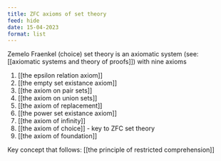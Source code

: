 ```yaml
---
title: ZFC axioms of set theory
feed: hide
date: 15-04-2023
format: list
---
```



Zemelo Fraenkel (choice) set theory is an axiomatic system (see: [[axiomatic systems and theory of proofs]]) with nine axioms

1. [[the epsilon relation axiom]]
2. [[the empty set existance axiom]]
3. [[the axiom on pair sets]]
4. [[the axiom on union sets]]
5. [[the axiom of replacement]]
6. [[the power set existance axiom]]
7. [[the axiom of infinity]]
8. [[the axiom of choice]] - key to ZFC set theory
9. [[the axiom of foundation]]

Key concept that follows: [[the principle of restricted comprehension]]
